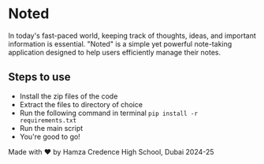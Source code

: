 # Noted
In today's fast-paced world, keeping track of thoughts, ideas, and important information is essential. "Noted" is a simple yet powerful note-taking application designed to help users efficiently manage their notes. 

## Steps to use
- Install the zip files of the code
- Extract the files to directory of choice
- Run the following command in terminal
  `pip install -r requirements.txt`
- Run the main script
- You're good to go!

Made with ❤️ by Hamza
Credence High School, Dubai
2024-25
